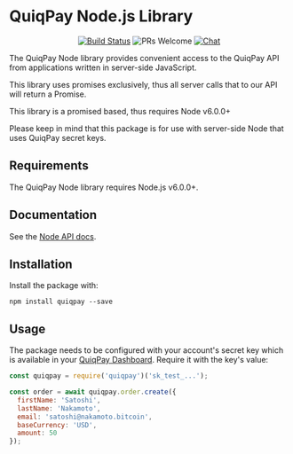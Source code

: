 # QuiqPay Node.js Library

<p align="center">
  <a href="https://travis-ci.org/quiqpay/quiqpay-node"><img src="https://img.shields.io/travis/quiqpay/quiqpay-node/master.svg" alt="Build Status"></a>
  <img src="https://img.shields.io/badge/PRs-welcome-brightgreen.svg" alt="PRs Welcome" style="max-width:100%;">
  <a href="https://discord.gg/FBFhUeh"><img src="https://img.shields.io/badge/chat-on%20discord-7289da.svg" alt="Chat"></a>
</p>

The QuiqPay Node library provides convenient access to the QuiqPay API from applications written in server-side JavaScript.

This library uses promises exclusively, thus all server calls that to our API will return a Promise.

This library is a promised based, thus requires Node v6.0.0+

Please keep in mind that this package is for use with server-side Node that uses QuiqPay secret keys.

## Requirements

The QuiqPay Node library requires Node.js v6.0.0+.

## Documentation

See the [Node API docs](https://developer.quiqpay.io).

## Installation

Install the package with:

    npm install quiqpay --save

## Usage

The package needs to be configured with your account's secret key which is
available in your [QuiqPay Dashboard](https://app.quiqpay.io/api). Require it with the key's
value:

``` js
const quiqpay = require('quiqpay')('sk_test_...');

const order = await quiqpay.order.create({
  firstName: 'Satoshi',
  lastName: 'Nakamoto',
  email: 'satoshi@nakamoto.bitcoin',
  baseCurrency: 'USD',
  amount: 50
});
```
